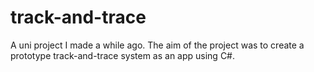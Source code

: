 # track-and-trace
A uni project I made a while ago. The aim of the project was to create a prototype track-and-trace system as an app using C#.
